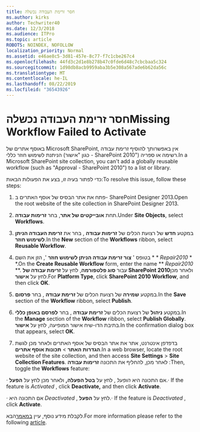 ```yaml
---
title: חסר זרימת העבודה נכשלה
ms.author: kirks
author: Techwriter40
ms.date: 12/3/2018
ms.audience: ITPro
ms.topic: article
ROBOTS: NOINDEX, NOFOLLOW
localization_priority: Normal
ms.assetid: e46ae8c5-3d81-457e-8c77-f7c1cbe267c4
ms.openlocfilehash: 44fd3c2d1e8b278b47c0fde6d48c7cbcbaa5c324
ms.sourcegitcommit: 1d98db8acb9959aba3b5e308a567ade6b62da56c
ms.translationtype: MT
ms.contentlocale: he-IL
ms.lasthandoff: 08/22/2019
ms.locfileid: "36543926"
---
```

# <a name="missing-workflow-failed-to-activate"></a><span data-ttu-id="160ed-102">חסר זרימת העבודה נכשלה</span><span class="sxs-lookup"><span data-stu-id="160ed-102">Missing Workflow Failed to Activate</span></span>

<span data-ttu-id="160ed-103">באוסף אתרים של Microsoft SharePoint, אין באפשרותך להוסיף זרימת עבודה הניתנת לשימוש חוזר כללי (כגון "אישור - SharePoint 2010") רשימה או ספריה.</span><span class="sxs-lookup"><span data-stu-id="160ed-103">In a Microsoft SharePoint site collection, you can't add a globally reusable workflow (such as "Approval - SharePoint 2010") to a list or library.</span></span>
  
<span data-ttu-id="160ed-104">כדי לפתור בעיה זו, בצע את הפעולות הבאות:</span><span class="sxs-lookup"><span data-stu-id="160ed-104">To resolve this issue, follow these steps:</span></span> 
  
1. <span data-ttu-id="160ed-105">פתח את אתר הבסיס של אוסף האתרים ב- SharePoint Designer 2013.</span><span class="sxs-lookup"><span data-stu-id="160ed-105">Open the root website of the site collection in SharePoint Designer 2013.</span></span>
  
2. <span data-ttu-id="160ed-106">תחת **אובייקטים של אתר**, בחר **זרימות עבודה**.</span><span class="sxs-lookup"><span data-stu-id="160ed-106">Under **Site Objects**, select **Workflows**.</span></span> 
  
3. <span data-ttu-id="160ed-107">במקטע **חדש** של רצועת הכלים של **זרימות עבודה** , בחר את **זרימת העבודה הניתן לשימוש חוזר**.</span><span class="sxs-lookup"><span data-stu-id="160ed-107">In the **New** section of the **Workflows** ribbon, select **Reusable Workflow**.</span></span> 
  
4. <span data-ttu-id="160ed-108">בטופס ' **צור זרימת עבודה הניתן לשימוש חוזר** ', הזן את השם \* \* *Repair2010* \* \*.</span><span class="sxs-lookup"><span data-stu-id="160ed-108">On the **Create Reusable Workflow** form, enter the name \*\* *Repair2010* \*\*.</span></span> <span data-ttu-id="160ed-109">עבור **סוג פלטפורמה**, לחץ על **זרימת עבודה של SharePoint 2010**ולאחר מכן לחץ על **אישור**.</span><span class="sxs-lookup"><span data-stu-id="160ed-109">For **Platform Type**, click **SharePoint 2010 Workflow**, and then click **OK**.</span></span> 
  
1. <span data-ttu-id="160ed-110">במקטע **שמירה** של רצועת הכלים של **זרימת עבודה** , בחר **פרסום**.</span><span class="sxs-lookup"><span data-stu-id="160ed-110">In the **Save** section of the **Workflow** ribbon, select **Publish**.</span></span> 
  
2. <span data-ttu-id="160ed-111">במקטע **ניהול** של רצועת הכלים של **זרימת עבודה** , בחר **לפרסם באופן כללי**.</span><span class="sxs-lookup"><span data-stu-id="160ed-111">In the **Manage** section of the **Workflow** ribbon, select **Publish Globally**.</span></span> <span data-ttu-id="160ed-112">בתיבת הדו-שיח אישור המופיעה, לחץ על **אישור**.</span><span class="sxs-lookup"><span data-stu-id="160ed-112">In the confirmation dialog box that appears, select **OK**.</span></span> 
  
3. <span data-ttu-id="160ed-113">בדפדפן אינטרנט, אתר את אתר הבסיס של אוסף האתרים ולאחר מכן לגשת **הגדרות האתר** \> **תכונות אוסף אתרים**.</span><span class="sxs-lookup"><span data-stu-id="160ed-113">In a web browser, locate the root website of the site collection, and then access **Site Settings** \> **Site Collection Features**.</span></span> <span data-ttu-id="160ed-114">לאחר מכן, להחליף את התכונה **זרימות עבודה** :</span><span class="sxs-lookup"><span data-stu-id="160ed-114">Then, toggle the **Workflows** feature:</span></span> 
  
<span data-ttu-id="160ed-115">· אם התכונה היא *הופעל* , לחץ על **בטל הפעלה,** ולאחר מכן לחץ על **הפעל**.</span><span class="sxs-lookup"><span data-stu-id="160ed-115">· If the feature is  *Activated*  , click **Deactivate,** and then click **Activate**.</span></span> 
  
<span data-ttu-id="160ed-116">· אם התכונה היא *Deactivated* , לחץ על **הפעל**.</span><span class="sxs-lookup"><span data-stu-id="160ed-116">· If the feature is  *Deactivated*  , click **Activate**.</span></span> 
  
<span data-ttu-id="160ed-117">לקבלת מידע נוסף, עיין [במאמר](https://go.microsoft.com/fwlink/?linkid=2047770&amp;clcid=0x409)הבא.</span><span class="sxs-lookup"><span data-stu-id="160ed-117">For more information please refer to the following [article](https://go.microsoft.com/fwlink/?linkid=2047770&amp;clcid=0x409).</span></span>
  

